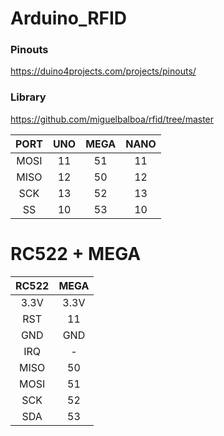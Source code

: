 # Arduino_RFID

### Pinouts
https://duino4projects.com/projects/pinouts/

### Library
https://github.com/miguelbalboa/rfid/tree/master


| PORT  |  UNO  |  MEGA |  NANO |
| :---: | :---: | :---: | :---: |
|  MOSI |  11  |  51  |  11  |
|  MISO |  12  |  50  |  12  |
|  SCK  |  13  |  52  |  13  |
|  SS   |  10  |  53  |  10  |

# RC522 + MEGA

| RC522  | MEGA |
| :---: | :---: |
|  3.3V |  3.3V  |
|  RST |  11  |
|  GND  |  GND  |
|  IRQ   |  -  |
|  MISO |  50  |
|  MOSI  |  51  |
|  SCK   |  52  |
|  SDA   |  53  |
